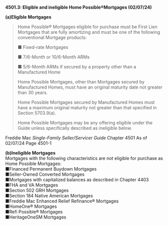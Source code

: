 **4501.3: Eligible and ineligible Home Possible®Mortgages (02/07/24)**

**(a)Eligible Mortgages**

> Home Possible® Mortgages eligible for purchase must be First Lien
> Mortgages that are fully amortizing and must be one of the following
> conventional Mortgage products:
>
> ■ Fixed-rate Mortgages
>
> ■ 7/6-Month or 10/6-Month ARMs
>
> ■ 5/6-Month ARMs if secured by a property other than a Manufactured
> Home
>
> Home Possible Mortgages, other than Mortgages secured by Manufactured
> Homes, must have an original maturity date not greater than 30 years.
>
> Home Possible Mortgages secured by Manufactured Homes must have a
> maximum original maturity not greater than that specified in Section
> 5703.9(a).
>
> Home Possible Mortgages may be any offering eligible under the Guide
> unless specifically described as ineligible below.

Freddie Mac *Single-Family Seller/Servicer Guide* Chapter 4501 As of
02/07/24 Page 4501-1

**(b)Ineligible Mortgages**\
Mortgages with the following characteristics are not eligible for
purchase as Home Possible Mortgages:\
■Financed Permanent Buydown Mortgages\
■Seller-Owned Converted Mortgages\
■Mortgages with capitalized balances as described in Chapter 4403\
■FHA and VA Mortgages\
■Section 502 GRH Mortgages\
■Section 184 Native American Mortgages\
■Freddie Mac Enhanced Relief Refinance® Mortgages\
■HomeOne® Mortgages\
■Refi Possible® Mortgages\
■HeritageOneSM Mortgages